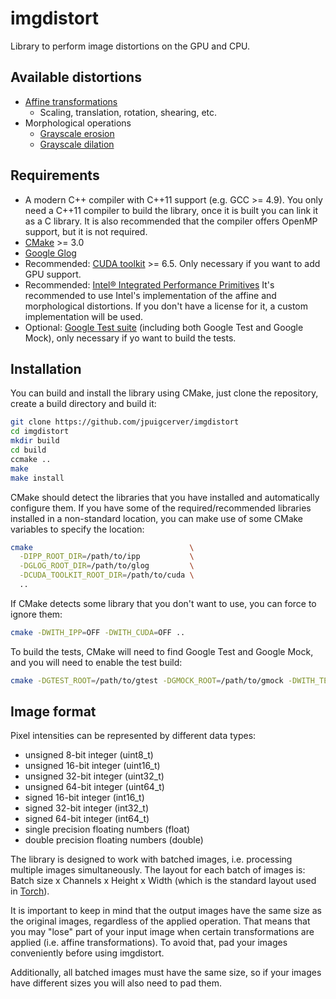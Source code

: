 # imgdistort
Library to perform image distortions on the GPU and CPU.

## Available distortions
- [Affine transformations](https://en.wikipedia.org/wiki/Affine_transformation)
  + Scaling, translation, rotation, shearing, etc.
- Morphological operations
  + [Grayscale erosion](https://en.wikipedia.org/wiki/Erosion_(morphology))
  + [Grayscale dilation](https://en.wikipedia.org/wiki/Dilation_(morphology))
  
## Requirements
- A modern C++ compiler with C++11 support (e.g. GCC >= 4.9). 
  You only need a C++11 compiler to build the library, once it is built you 
  can link it as a C library. It is also recommended that the compiler offers 
  OpenMP support, but it is not required. 
- [CMake](https://cmake.org/) >= 3.0
- [Google Glog](https://github.com/google/glog)
- Recommended: [CUDA toolkit](https://developer.nvidia.com/cuda-downloads) >= 6.5.
  Only necessary if you want to add GPU support. 
- Recommended: [Intel® Integrated Performance Primitives](https://software.intel.com/en-us/intel-ipp)
  It's recommended to use Intel's implementation of the affine and 
  morphological distortions. If you don't have a license for it, a custom 
  implementation will be used. 
- Optional: [Google Test suite](https://github.com/google/googletest) 
  (including both Google Test and Google Mock), only necessary if yo want to 
  build the tests.
  
## Installation 
You can build and install the library using CMake, just clone the repository, 
create a build directory and build it:

```bash
git clone https://github.com/jpuigcerver/imgdistort
cd imgdistort
mkdir build
cd build
ccmake ..
make
make install
```

CMake should detect the libraries that you have installed and automatically 
configure them. If you have some of the required/recommended libraries 
installed in a non-standard location, you can make use of some CMake variables 
to specify the location:

```bash
cmake                                   \
  -DIPP_ROOT_DIR=/path/to/ipp           \
  -DGLOG_ROOT_DIR=/path/to/glog         \
  -DCUDA_TOOLKIT_ROOT_DIR=/path/to/cuda \
  ..
```

If CMake detects some library that you don't want to use, you can force to 
ignore them:
```bash
cmake -DWITH_IPP=OFF -DWITH_CUDA=OFF ..
```

To build the tests, CMake will need to find Google Test and Google Mock, 
and you will need to enable the test build:
```bash
cmake -DGTEST_ROOT=/path/to/gtest -DGMOCK_ROOT=/path/to/gmock -DWITH_TESTS=ON ..
```

## Image format
Pixel intensities can be represented by different data types:
- unsigned 8-bit integer (uint8_t)
- unsigned 16-bit integer (uint16_t)
- unsigned 32-bit integer (uint32_t)
- unsigned 64-bit integer (uint64_t)
- signed 16-bit integer (int16_t)
- signed 32-bit integer (int32_t)
- signed 64-bit integer (int64_t)
- single precision floating numbers (float)
- double precision floating numbers (double)

The library is designed to work with batched images, i.e. processing multiple
images simultaneously. The layout for each batch of images is:
Batch size x Channels x Height x Width (which is the standard layout used 
in [Torch](http://torch.ch/)).

It is important to keep in mind that the output images have the same size as 
the original images, regardless of the applied operation. That means that you 
may "lose" part of your input image when certain transformations are applied 
(i.e. affine transformations). To avoid that, pad your images conveniently
before using imgdistort.

Additionally, all batched images must have the same size, so if your images 
have different sizes you will also need to pad them.
